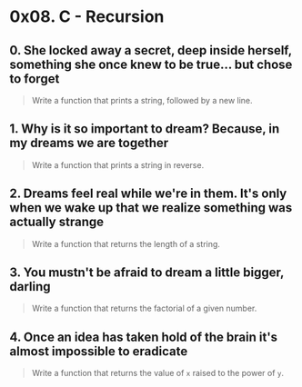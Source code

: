 # 0x08. C - Recursion

## 0. She locked away a secret, deep inside herself, something she once knew to be true... but chose to forget
> Write a function that prints a string, followed by a new line.

## 1. Why is it so important to dream? Because, in my dreams we are together
> Write a function that prints a string in reverse.

## 2. Dreams feel real while we're in them. It's only when we wake up that we realize something was actually strange
> Write a function that returns the length of a string.

## 3. You mustn't be afraid to dream a little bigger, darling
> Write a function that returns the factorial of a given number.

## 4. Once an idea has taken hold of the brain it's almost impossible to eradicate
> Write a function that returns the value of `x` raised to the power of `y`.
